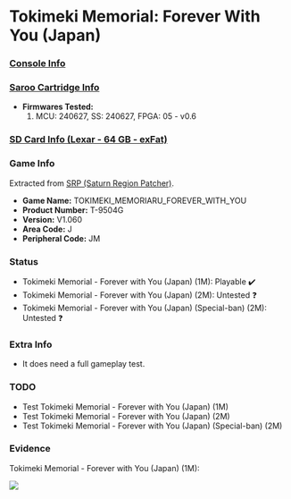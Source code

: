 # Tokimeki Memorial: Forever With You (Japan)

### [Console Info](../../../../../Info/Consoles/VA13/README.md)

### [Saroo Cartridge Info](../../../../../Info/Cartridges/RetroGameParadiseStore/1.32F/README.md)

- <b>Firmwares Tested:</b>
  1. MCU: 240627, SS: 240627, FPGA: 05 - v0.6

### [SD Card Info (Lexar - 64 GB - exFat)](../../../../../Info/SdCards/Lexar/64GB/exfat/README.md)

### Game Info

Extracted from [SRP (Saturn Region Patcher)](https://segaxtreme.net/resources/saturn-region-patcher.81/download).

- <b>Game Name:</b> TOKIMEKI_MEMORIARU_FOREVER_WITH_YOU
- <b>Product Number:</b> T-9504G
- <b>Version:</b> V1.060
- <b>Area Code:</b> J
- <b>Peripheral Code:</b> JM

### Status

- Tokimeki Memorial - Forever with You (Japan) (1M): Playable :heavy_check_mark:
- Tokimeki Memorial - Forever with You (Japan) (2M): Untested :question:
- Tokimeki Memorial - Forever with You (Japan) (Special-ban) (2M): Untested :question:

### Extra Info

- It does need a full gameplay test.

### TODO

- Test Tokimeki Memorial - Forever with You (Japan) (1M)
- Test Tokimeki Memorial - Forever with You (Japan) (2M)
- Test Tokimeki Memorial - Forever with You (Japan) (Special-ban) (2M)

### Evidence

Tokimeki Memorial - Forever with You (Japan) (1M):

[![](https://img.youtube.com/vi/JoYccxCE9wA/0.jpg)](https://www.youtube.com/watch?v=JoYccxCE9wA)
